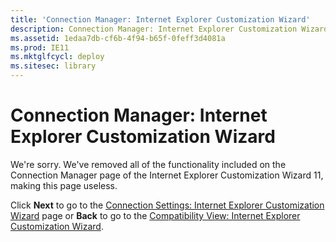 ```yaml
---
title: 'Connection Manager: Internet Explorer Customization Wizard'
description: Connection Manager: Internet Explorer Customization Wizard
ms.assetid: 1edaa7db-cf6b-4f94-b65f-0feff3d4081a
ms.prod: IE11
ms.mktglfcycl: deploy
ms.sitesec: library
---
```


# Connection Manager: Internet Explorer Customization Wizard


We're sorry. We've removed all of the functionality included on the Connection Manager page of the Internet Explorer Customization Wizard 11, making this page useless.

Click **Next** to go to the [Connection Settings: Internet Explorer Customization Wizard](connection-settings-internet-explorer-customization-wizard.md) page or **Back** to go to the [Compatibility View: Internet Explorer Customization Wizard](compatibility-view-internet-explorer-customization-wizard.md).

 

 





